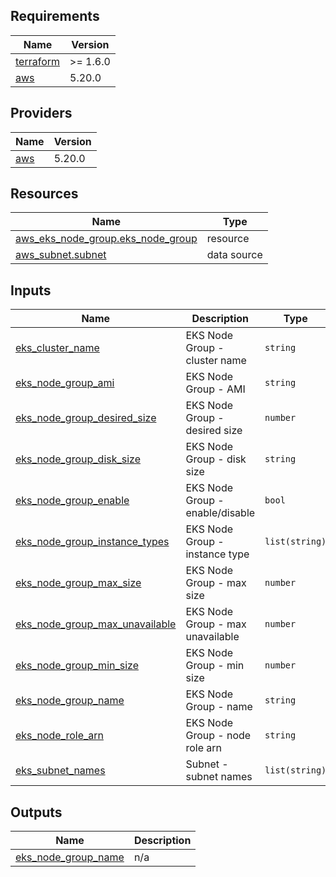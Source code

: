 <!-- BEGIN_TF_DOCS -->
## Requirements

| Name | Version |
|------|---------|
| <a name="requirement_terraform"></a> [terraform](#requirement\_terraform) | >= 1.6.0 |
| <a name="requirement_aws"></a> [aws](#requirement\_aws) | 5.20.0 |

## Providers

| Name | Version |
|------|---------|
| <a name="provider_aws"></a> [aws](#provider\_aws) | 5.20.0 |

## Resources

| Name | Type |
|------|------|
| [aws_eks_node_group.eks_node_group](https://registry.terraform.io/providers/hashicorp/aws/5.20.0/docs/resources/eks_node_group) | resource |
| [aws_subnet.subnet](https://registry.terraform.io/providers/hashicorp/aws/5.20.0/docs/data-sources/subnet) | data source |

## Inputs

| Name | Description | Type | Default | Required |
|------|-------------|------|---------|:--------:|
| <a name="input_eks_cluster_name"></a> [eks\_cluster\_name](#input\_eks\_cluster\_name) | EKS Node Group - cluster name | `string` | n/a | yes |
| <a name="input_eks_node_group_ami"></a> [eks\_node\_group\_ami](#input\_eks\_node\_group\_ami) | EKS Node Group - AMI | `string` | n/a | yes |
| <a name="input_eks_node_group_desired_size"></a> [eks\_node\_group\_desired\_size](#input\_eks\_node\_group\_desired\_size) | EKS Node Group - desired size | `number` | n/a | yes |
| <a name="input_eks_node_group_disk_size"></a> [eks\_node\_group\_disk\_size](#input\_eks\_node\_group\_disk\_size) | EKS Node Group - disk size | `string` | n/a | yes |
| <a name="input_eks_node_group_enable"></a> [eks\_node\_group\_enable](#input\_eks\_node\_group\_enable) | EKS Node Group - enable/disable | `bool` | n/a | yes |
| <a name="input_eks_node_group_instance_types"></a> [eks\_node\_group\_instance\_types](#input\_eks\_node\_group\_instance\_types) | EKS Node Group - instance type | `list(string)` | n/a | yes |
| <a name="input_eks_node_group_max_size"></a> [eks\_node\_group\_max\_size](#input\_eks\_node\_group\_max\_size) | EKS Node Group - max size | `number` | n/a | yes |
| <a name="input_eks_node_group_max_unavailable"></a> [eks\_node\_group\_max\_unavailable](#input\_eks\_node\_group\_max\_unavailable) | EKS Node Group - max unavailable | `number` | n/a | yes |
| <a name="input_eks_node_group_min_size"></a> [eks\_node\_group\_min\_size](#input\_eks\_node\_group\_min\_size) | EKS Node Group - min size | `number` | n/a | yes |
| <a name="input_eks_node_group_name"></a> [eks\_node\_group\_name](#input\_eks\_node\_group\_name) | EKS Node Group - name | `string` | n/a | yes |
| <a name="input_eks_node_role_arn"></a> [eks\_node\_role\_arn](#input\_eks\_node\_role\_arn) | EKS Node Group - node role arn | `string` | n/a | yes |
| <a name="input_eks_subnet_names"></a> [eks\_subnet\_names](#input\_eks\_subnet\_names) | Subnet - subnet names | `list(string)` | n/a | yes |

## Outputs

| Name | Description |
|------|-------------|
| <a name="output_eks_node_group_name"></a> [eks\_node\_group\_name](#output\_eks\_node\_group\_name) | n/a |
<!-- END_TF_DOCS -->
